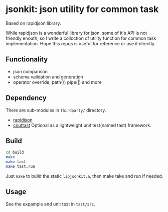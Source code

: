 # jsonkit: json utility for common task

Based on rapidjson library.

While rapidjson is a wonderful library for json, some of it's API is not
friendly enouth, so I write a colloction of utility function for common task
implementation. Hope this repos is useful for reference or use it directly.

## Functionality

* json comparison
* schema validation and generation
* operator override, path(/) pipe(|) and more

## Dependency

There are sub-modules in `thirdparty/` directory.

- [rapidjson](https://github.com:Tencent/rapidjson.git)
- [couttast](https://github.com/lymslive/couttast.git) Optional as a
  lightweight unit test(named tast) framework.

## Build

```bash
cd build
make
make tast
make tast.run
```

Just `make` to build the static `libjsonkit.a`, then make take and run if
needed.

## Usage

See the expample and unit test in `tast/src`.
